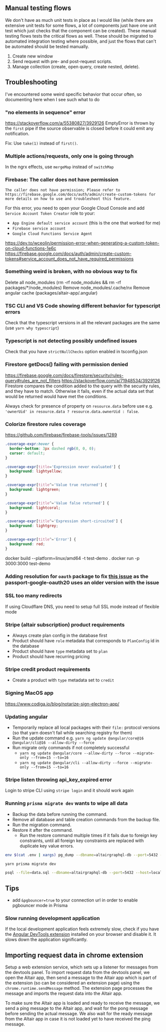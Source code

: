 ## Manual testing flows

We don't have as much unit tests in place as I would like (while there are extensive unit tests for some flows, a lot of components just have one unit test which just checks that the component can be created). These manual testing flows tests the critical flows as well. These should be migrated to automated integration testing where possible, and just the flows that can't be automated should be tested manually.

1. Create new window
1. Send request with pre- and post-request scripts.
1. Manage collection (create, open query, create nested, delete).

## Troubleshooting

I've encountered some weird specific behavior that occur often, so documenting here when I see such what to do

### "no elements in sequence" error

https://stackoverflow.com/a/55380827/3929126
EmptyError is thrown by the `first` pipe if the source observable is closed before it could emit any notification.

Fix: Use `take(1)` instead of `first()`.

### Multiple actions/requests, only one is going through

In the ngrx effects, use `mergeMap` instead of `switchMap`

### Firebase: The caller does not have permission

`The caller does not have permission; Please refer to https://firebase.google.com/docs/auth/admin/create-custom-tokens for more details on how to use and troubleshoot this feature.`

For this error, you need to open your Google Cloud Console and add `Service Account Token Creator` role to your:

- `App Engine default service account` (this is the one that worked for me)
- `Firebase service account`
- `Google Cloud Functions Service Agent`

https://dev.to/wceolin/permission-error-when-generating-a-custom-token-on-cloud-functions-1e6c
https://firebase.google.com/docs/auth/admin/create-custom-tokens#service_account_does_not_have_required_permissions

### Something weird is broken, with no obvious way to fix

Delete all node_modules (rm -rf node_modules && rm -rf packages/\*/node_modules)
Remove node_modules/.cache/nx
Remove angular cache (packages/altair-app/.angular)

### TSC CLI and VS Code showing different behavior for typescript errors

Check that the typescript versions in all the relevant packages are the same (use `yarn why typescript`)

### Typescript is not detecting possibly undefined issues

Check that you have `strictNullChecks` option enabled in tsconfig.json

### Firestore getDocs() failing with permission denied

https://firebase.google.com/docs/firestore/security/rules-query#rules_are_not_filters
https://stackoverflow.com/a/71948534/3929126
Firestore compares the condition added to the query with the security rules, and they have to match. Otherwise it fails, even if the actual data set that would be returned would have met the conditions.

Always check for presence of property on `resource.data` before use e.g. `'ownerUid' in resource.data ? resource.data.ownerUid : false`.

### Colorize firestore rules coverage

https://github.com/firebase/firebase-tools/issues/1289

```css
.coverage-expr:hover {
  border-bottom: 3px dashed rgb(0, 0, 0);
  cursor: default;
}

.coverage-expr[title='Expression never evaluated'] {
  background: lightyellow;
}

.coverage-expr[title^='Value true returned'] {
  background: lightgreen;
}

.coverage-expr[title^='Value false returned'] {
  background: lightcoral;
}

.coverage-expr[title^='Expression short-circuited'] {
  background: lightgrey;
}

.coverage-expr[title^='Error'] {
  background: red;
}
```

docker build --platform=linux/amd64 -t test-demo .
docker run -p 3000:3000 test-demo

### Adding resolution for `oauth` package to fix [this issue](https://github.com/jaredhanson/passport-google-oauth2/issues/87) as the passport-google-oauth20 uses an older version with the issue

### SSL too many redirects

If using Cloudflare DNS, you need to setup full SSL mode instead of flexible mode

### Stripe (altair subscription) product requirements

- Always create plan config in the database first
- Product should have `role` metadata that corresponds to `PlanConfig` id in the database
- Product should have `type` metadata set to `plan`
- Product should have recurring pricing

### Stripe credit product requirements

- Create a product with `type` metadata set to `credit`

<!-- background:linear-gradient(135deg,#00F5A0 0%,#00D9F5 100%); -->

### Signing MacOS app

https://www.codiga.io/blog/notarize-sign-electron-app/

### Updating angular

- Temporarily replace all local packages with their `file:` protocol versions (so that yarn doesn't fail while searching registry for them)
- Run the update command e.g. `yarn ng update @angular/core@16 @angular/cli@16 --allow-dirty --force`
- Run migrate only commands if not completely successful
  - `yarn ng update @angular/core --allow-dirty --force --migrate-only --from=15 --to=16`
  - `yarn ng update @angular/cli --allow-dirty --force --migrate-only --from=15 --to=16`

### Stripe listen throwing api_key_expired error

Login to stripe CLI using `stripe login` and it should work again

### Running `prisma migrate dev` wants to wipe all data

- Backup the data before running the command.
- Remove all database and table creation commands from the backup file.
- Run the migration command.
- Restore it after the command.
  - Run the restore command multiple times if it fails due to foreign key constraints, until all foreign key constraints are replaced with duplicate key value errors.

```bash
env $(cat .env | xargs) pg_dump --dbname=altairgraphql-db --port=5432 --host=localhost --username=my_db_user > data.sql

yarn prisma migrate dev

psql --file=data.sql --dbname=altairgraphql-db --port=5432 --host=localhost --username=my_db_user
```

## Tips

- add `&pgbouncer=true` to your connection url in order to enable pgbouncer mode in Prisma

### Slow running development application

If the local development application feels extremely slow, check if you have the [Angular DevTools extension](https://chromewebstore.google.com/detail/angular-devtools/ienfalfjdbdpebioblfackkekamfmbnh) installed on your browser and disable it. It slows down the application significantly.

## Importing request data in chrome extension

Setup a web extension service, which sets up a listener for messages from the devtools panel. To import request data from the devtools panel, we open the Altair app, then send a message to the Altair app which is part of the extension (so can be considered an extension page) using the `chrome.runtime.sendMessage` method. The extension page processes the message and imports the request data into the Altair app.

To make sure the Altair app is loaded and ready to receive the message, we send a ping message to the Altair app, and wait for the pong message before sending the actual message. We also wait for the ready message from the Altair app in case it is not loaded yet to have received the ping message.
